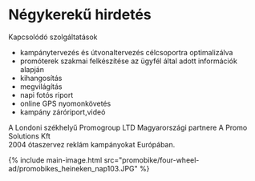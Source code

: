 # Négykerekű hirdetés

Kapcsolódó szolgáltatások

- kampánytervezés és útvonaltervezés célcsoportra optimalizálva
- promóterek szakmai felkészítése az ügyfél által adott információk alapján
- kihangosítás
- megvilágítás
- napi fotós riport
- online GPS nyomonkövetés
- kampány záróriport,videó

A Londoni székhelyű Promogroup LTD Magyarországi partnere A Promo Solutions Kft\
2004 ótaszervez reklám kampányokat Európában.

{% include main-image.html src="promobike/four-wheel-ad/promobikes_heineken_nap103.JPG" %}
